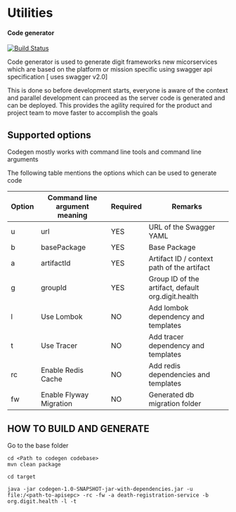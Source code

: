 # Utilities

#### Code generator

[![Build Status](https://travis-ci.org/joemccann/dillinger.svg?branch=master)](https://travis-ci.org/joemccann/dillinger)

Code generator is used to generate digit frameworks new micorservices which are based on the platform or mission
specific using swagger api specification [ uses swagger v2.0]

This is done so before development starts, everyone is aware of the context and parallel development can proceed as the
server code is generated and can be deployed. This provides the agility required for the product and project team to
move faster to accomplish the goals

## Supported options

Codegen mostly works with command line tools and command line arguments

The following table mentions the options which can be used to generate code

| Option | Command line argument meaning | Required | Remarks
| ------ | ------ |  ------ | ------ |
| u | url | YES | URL of the Swagger YAML |
| b | basePackage | YES | Base Package |
| a | artifactId | YES | Artifact ID / context path of the artifact |
| g | groupId | YES | Group ID of the artifact, default org.digit.health |
| l | Use Lombok | NO | Add lombok dependency and templates |
| t | Use Tracer | NO | Add tracer dependency and templates |
| rc | Enable Redis Cache | NO | Add redis dependencies and templates | 
| fw | Enable Flyway Migration | NO | Generated db migration folder |

## HOW TO BUILD AND GENERATE

Go to the base folder

```
cd <Path to codegen codebase>
mvn clean package
```

```
cd target

java -jar codegen-1.0-SNAPSHOT-jar-with-dependencies.jar -u file:/<path-to-apisepc> -rc -fw -a death-registration-service -b org.digit.health -l -t
```

